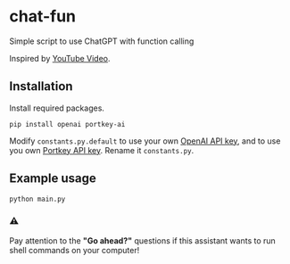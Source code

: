 # chat-fun

Simple script to use ChatGPT with function calling

Inspired by [YouTube Video](https://www.youtube.com/watch?v=i-oHvHejdsc).

## Installation

Install required packages.
```shell
pip install openai portkey-ai
```
Modify `constants.py.default` to use your own [OpenAI API key](https://platform.openai.com/account/api-keys), and to use you own [Portkey API key](https://app.portkey.ai/). Rename it `constants.py`.

## Example usage
```shell
python main.py
```
### ⚠️
Pay attention to the **"Go ahead?"** questions if this assistant wants to run shell commands on your computer!


